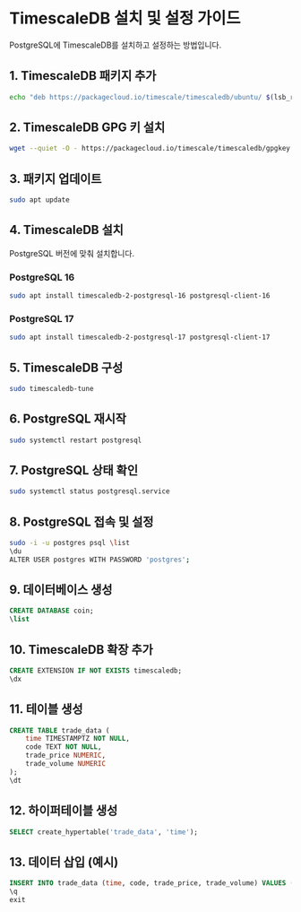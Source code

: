 # TimescaleDB 설치 및 설정 가이드

PostgreSQL에 TimescaleDB를 설치하고 설정하는 방법입니다.

## 1. TimescaleDB 패키지 추가

```bash
echo "deb https://packagecloud.io/timescale/timescaledb/ubuntu/ $(lsb_release -c -s) main" | sudo tee /etc/apt/sources.list.d/timescaledb.list
```

## 2. TimescaleDB GPG 키 설치

```bash
wget --quiet -O - https://packagecloud.io/timescale/timescaledb/gpgkey | sudo apt-key add -
```

## 3. 패키지 업데이트

```bash
sudo apt update
```

## 4. TimescaleDB 설치

PostgreSQL 버전에 맞춰 설치합니다.

### PostgreSQL 16

```bash
sudo apt install timescaledb-2-postgresql-16 postgresql-client-16
```

### PostgreSQL 17

```bash
sudo apt install timescaledb-2-postgresql-17 postgresql-client-17
```

## 5. TimescaleDB 구성

```bash
sudo timescaledb-tune
```

## 6. PostgreSQL 재시작

```bash
sudo systemctl restart postgresql
```

## 7. PostgreSQL 상태 확인

```bash
sudo systemctl status postgresql.service
```

## 8. PostgreSQL 접속 및 설정

```bash
sudo -i -u postgres psql \list
\du
ALTER USER postgres WITH PASSWORD 'postgres';
```

## 9. 데이터베이스 생성

```sql
CREATE DATABASE coin;
\list
```

## 10. TimescaleDB 확장 추가

```sql
CREATE EXTENSION IF NOT EXISTS timescaledb;
\dx
```

## 11. 테이블 생성

```sql
CREATE TABLE trade_data (
    time TIMESTAMPTZ NOT NULL,
    code TEXT NOT NULL,
    trade_price NUMERIC,
    trade_volume NUMERIC
);
\dt
```

## 12. 하이퍼테이블 생성

```sql
SELECT create_hypertable('trade_data', 'time');
```

## 13. 데이터 삽입 (예시)

```sql
INSERT INTO trade_data (time, code, trade_price, trade_volume) VALUES ('2024-10-27 10:00:00+00', 'BTC', 100.0, 1.0);
\q
exit
```